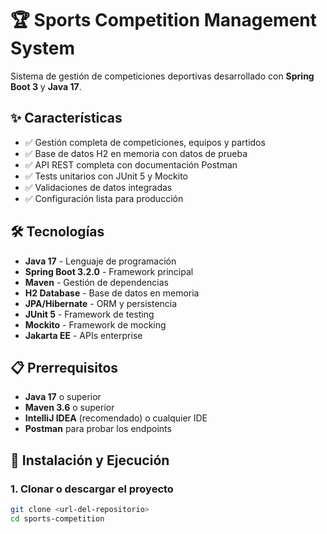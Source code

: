 # 🏆 Sports Competition Management System

Sistema de gestión de competiciones deportivas desarrollado con **Spring Boot 3** y **Java 17**.

## ✨ Características

- ✅ Gestión completa de competiciones, equipos y partidos
- ✅ Base de datos H2 en memoria con datos de prueba
- ✅ API REST completa con documentación Postman
- ✅ Tests unitarios con JUnit 5 y Mockito
- ✅ Validaciones de datos integradas
- ✅ Configuración lista para producción

## 🛠️ Tecnologías

- **Java 17** - Lenguaje de programación
- **Spring Boot 3.2.0** - Framework principal
- **Maven** - Gestión de dependencias
- **H2 Database** - Base de datos en memoria
- **JPA/Hibernate** - ORM y persistencia
- **JUnit 5** - Framework de testing
- **Mockito** - Framework de mocking
- **Jakarta EE** - APIs enterprise

## 📋 Prerrequisitos

- **Java 17** o superior
- **Maven 3.6** o superior
- **IntelliJ IDEA** (recomendado) o cualquier IDE
- **Postman** para probar los endpoints

## 🚀 Instalación y Ejecución

### 1. Clonar o descargar el proyecto
```bash
git clone <url-del-repositorio>
cd sports-competition